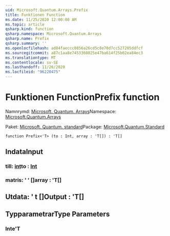 ```yaml
---
uid: Microsoft.Quantum.Arrays.Prefix
title: Funktionen Function
ms.date: 11/25/2020 12:00:00 AM
ms.topic: article
qsharp.kind: function
qsharp.namespace: Microsoft.Quantum.Arrays
qsharp.name: Prefix
qsharp.summary: ''
ms.openlocfilehash: ad84faeccc0856a26cd5c8e70d7cc527205ddfcf
ms.sourcegitcommit: a87c1aa8e7453360025e47ba614f25b02ea84ec3
ms.translationtype: MT
ms.contentlocale: sv-SE
ms.lasthandoff: 11/26/2020
ms.locfileid: "96220475"
---
```

# <a name="prefix-function"></a><span data-ttu-id="85108-102">Funktionen Function</span><span class="sxs-lookup"><span data-stu-id="85108-102">Prefix function</span></span>

<span data-ttu-id="85108-103">Namnrymd: [Microsoft. Quantum. Arrays](xref:Microsoft.Quantum.Arrays)</span><span class="sxs-lookup"><span data-stu-id="85108-103">Namespace: [Microsoft.Quantum.Arrays](xref:Microsoft.Quantum.Arrays)</span></span>

<span data-ttu-id="85108-104">Paket: [Microsoft. Quantum. standard](https://nuget.org/packages/Microsoft.Quantum.Standard)</span><span class="sxs-lookup"><span data-stu-id="85108-104">Package: [Microsoft.Quantum.Standard](https://nuget.org/packages/Microsoft.Quantum.Standard)</span></span>




```qsharp
function Prefix<'T> (to : Int, array : 'T[]) : 'T[]
```


## <a name="input"></a><span data-ttu-id="85108-105">Indata</span><span class="sxs-lookup"><span data-stu-id="85108-105">Input</span></span>

### <a name="to--int"></a><span data-ttu-id="85108-106">till: [int](xref:microsoft.quantum.lang-ref.int)</span><span class="sxs-lookup"><span data-stu-id="85108-106">to : [Int](xref:microsoft.quantum.lang-ref.int)</span></span>




### <a name="array--t"></a><span data-ttu-id="85108-107">matris: ' ' []</span><span class="sxs-lookup"><span data-stu-id="85108-107">array : 'T[]</span></span>





## <a name="output--t"></a><span data-ttu-id="85108-108">Utdata: ' t []</span><span class="sxs-lookup"><span data-stu-id="85108-108">Output : 'T[]</span></span>



## <a name="type-parameters"></a><span data-ttu-id="85108-109">Typparametrar</span><span class="sxs-lookup"><span data-stu-id="85108-109">Type Parameters</span></span>

### <a name="t"></a><span data-ttu-id="85108-110">Inte</span><span class="sxs-lookup"><span data-stu-id="85108-110">'T</span></span>

